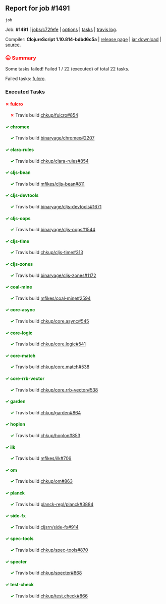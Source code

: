 ## Report for job #1491
```
job
```


Job: **#1491** | [jobs/c72fefe](https://github.com/cljs-oss/canary/commit/c72fefe54f7609c02ade0f3aac4df519f39e6f5c) | [options](options.edn) | [tasks](tasks.edn) | [travis log](https://travis-ci.org/cljs-oss/canary/builds/714773444).

Compiler: **ClojureScript 1.10.814-bdbd6c5a** | [release page](https://github.com/cljs-oss/canary/releases/tag/r1.10.814-bdbd6c5a) | [jar download](https://github.com/cljs-oss/canary/releases/download/r1.10.814-bdbd6c5a/clojurescript-1.10.814-bdbd6c5a.jar) | [source](https://github.com/clojure/clojurescript/commit/bdbd6c5a406559a6e5a95870777a527f30e9da5c).

### <b style='color:red'>☹ Summary</b>

Some tasks failed! Failed 1 / 22 (executed) of total 22 tasks.

Failed tasks: [fulcro](#-fulcro).

### Executed Tasks

#### <b style='color:red'>&#x2717; fulcro</b>
&nbsp;&nbsp;&nbsp;&nbsp;<b style='color:red'>&#x2717;</b> Travis build [chkup/fulcro#854](https://travis-ci.org/chkup/fulcro/builds/714774374)<br>

#### <b style='color:green'>&#x2713; chromex</b>
&nbsp;&nbsp;&nbsp;&nbsp;<b style='color:green'>&#x2713;</b> Travis build [binaryage/chromex#2207](https://travis-ci.org/binaryage/chromex/builds/714774196)<br>

#### <b style='color:green'>&#x2713; clara-rules</b>
&nbsp;&nbsp;&nbsp;&nbsp;<b style='color:green'>&#x2713;</b> Travis build [chkup/clara-rules#854](https://travis-ci.org/chkup/clara-rules/builds/714774216)<br>

#### <b style='color:green'>&#x2713; cljs-bean</b>
&nbsp;&nbsp;&nbsp;&nbsp;<b style='color:green'>&#x2713;</b> Travis build [mfikes/cljs-bean#811](https://travis-ci.org/mfikes/cljs-bean/builds/714774219)<br>

#### <b style='color:green'>&#x2713; cljs-devtools</b>
&nbsp;&nbsp;&nbsp;&nbsp;<b style='color:green'>&#x2713;</b> Travis build [binaryage/cljs-devtools#1671](https://travis-ci.org/binaryage/cljs-devtools/builds/714774222)<br>

#### <b style='color:green'>&#x2713; cljs-oops</b>
&nbsp;&nbsp;&nbsp;&nbsp;<b style='color:green'>&#x2713;</b> Travis build [binaryage/cljs-oops#1544](https://travis-ci.org/binaryage/cljs-oops/builds/714774224)<br>

#### <b style='color:green'>&#x2713; cljs-time</b>
&nbsp;&nbsp;&nbsp;&nbsp;<b style='color:green'>&#x2713;</b> Travis build [chkup/cljs-time#313](https://travis-ci.org/chkup/cljs-time/builds/714774238)<br>

#### <b style='color:green'>&#x2713; cljs-zones</b>
&nbsp;&nbsp;&nbsp;&nbsp;<b style='color:green'>&#x2713;</b> Travis build [binaryage/cljs-zones#1172](https://travis-ci.org/binaryage/cljs-zones/builds/714774250)<br>

#### <b style='color:green'>&#x2713; coal-mine</b>
&nbsp;&nbsp;&nbsp;&nbsp;<b style='color:green'>&#x2713;</b> Travis build [mfikes/coal-mine#2594](https://travis-ci.org/mfikes/coal-mine/builds/714774254)<br>

#### <b style='color:green'>&#x2713; core-async</b>
&nbsp;&nbsp;&nbsp;&nbsp;<b style='color:green'>&#x2713;</b> Travis build [chkup/core.async#545](https://travis-ci.org/chkup/core.async/builds/714774260)<br>

#### <b style='color:green'>&#x2713; core-logic</b>
&nbsp;&nbsp;&nbsp;&nbsp;<b style='color:green'>&#x2713;</b> Travis build [chkup/core.logic#541](https://travis-ci.org/chkup/core.logic/builds/714774265)<br>

#### <b style='color:green'>&#x2713; core-match</b>
&nbsp;&nbsp;&nbsp;&nbsp;<b style='color:green'>&#x2713;</b> Travis build [chkup/core.match#538](https://travis-ci.org/chkup/core.match/builds/714774269)<br>

#### <b style='color:green'>&#x2713; core-rrb-vector</b>
&nbsp;&nbsp;&nbsp;&nbsp;<b style='color:green'>&#x2713;</b> Travis build [chkup/core.rrb-vector#538](https://travis-ci.org/chkup/core.rrb-vector/builds/714774271)<br>

#### <b style='color:green'>&#x2713; garden</b>
&nbsp;&nbsp;&nbsp;&nbsp;<b style='color:green'>&#x2713;</b> Travis build [chkup/garden#864](https://travis-ci.org/chkup/garden/builds/714774273)<br>

#### <b style='color:green'>&#x2713; hoplon</b>
&nbsp;&nbsp;&nbsp;&nbsp;<b style='color:green'>&#x2713;</b> Travis build [chkup/hoplon#853](https://travis-ci.org/chkup/hoplon/builds/714774407)<br>

#### <b style='color:green'>&#x2713; ilk</b>
&nbsp;&nbsp;&nbsp;&nbsp;<b style='color:green'>&#x2713;</b> Travis build [mfikes/ilk#706](https://travis-ci.org/mfikes/ilk/builds/714774286)<br>

#### <b style='color:green'>&#x2713; om</b>
&nbsp;&nbsp;&nbsp;&nbsp;<b style='color:green'>&#x2713;</b> Travis build [chkup/om#863](https://travis-ci.org/chkup/om/builds/714774416)<br>

#### <b style='color:green'>&#x2713; planck</b>
&nbsp;&nbsp;&nbsp;&nbsp;<b style='color:green'>&#x2713;</b> Travis build [planck-repl/planck#3884](https://travis-ci.org/planck-repl/planck/builds/714774343)<br>

#### <b style='color:green'>&#x2713; side-fx</b>
&nbsp;&nbsp;&nbsp;&nbsp;<b style='color:green'>&#x2713;</b> Travis build [cljsrn/side-fx#914](https://travis-ci.org/cljsrn/side-fx/builds/714774338)<br>

#### <b style='color:green'>&#x2713; spec-tools</b>
&nbsp;&nbsp;&nbsp;&nbsp;<b style='color:green'>&#x2713;</b> Travis build [chkup/spec-tools#870](https://travis-ci.org/chkup/spec-tools/builds/714774361)<br>

#### <b style='color:green'>&#x2713; specter</b>
&nbsp;&nbsp;&nbsp;&nbsp;<b style='color:green'>&#x2713;</b> Travis build [chkup/specter#868](https://travis-ci.org/chkup/specter/builds/714774453)<br>

#### <b style='color:green'>&#x2713; test-check</b>
&nbsp;&nbsp;&nbsp;&nbsp;<b style='color:green'>&#x2713;</b> Travis build [chkup/test.check#866](https://travis-ci.org/chkup/test.check/builds/714774435)<br>